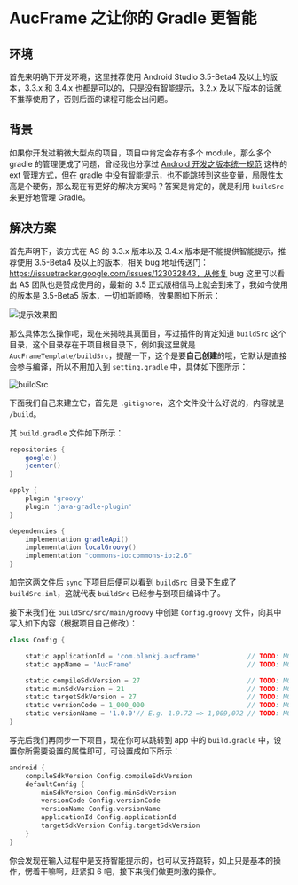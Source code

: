 # AucFrame 之让你的 Gradle 更智能

## 环境
首先来明确下开发环境，这里推荐使用 Android Studio 3.5-Beta4 及以上的版本，3.3.x 和 3.4.x 也都是可以的，只是没有智能提示，3.2.x 及以下版本的话就不推荐使用了，否则后面的课程可能会出问题。

## 背景
如果你开发过稍微大型点的项目，项目中肯定会存有多个 module，那么多个 gradle 的管理便成了问题，曾经我也分享过 [Android 开发之版本统一规范](https://blankj.com/2016/09/21/android-keep-version-unity) 这样的 ext 管理方式，但在 gradle 中没有智能提示，也不能跳转到这些变量，局限性太高是个硬伤，那么现在有更好的解决方案吗？答案是肯定的，就是利用 `buildSrc` 来更好地管理 Gradle。


## 解决方案
首先声明下，该方式在 AS 的 3.3.x 版本以及 3.4.x 版本是不能提供智能提示，推荐使用 3.5-Beta4 及以上的版本，相关 bug 地址传送门：https://issuetracker.google.com/issues/123032843，从修复  bug 这里可以看出 AS 团队也是赞成使用的，最新的 3.5 正式版相信马上就会到来了，我如今使用的版本是 3.5-Beta5 版本，一切如斯顺畅，效果图如下所示：

![提示效果图](http://ww1.sinaimg.cn/large/b75b8776ly1g5by9yckwaj217a0can0j.jpg)

那么具体怎么操作呢，现在来揭晓其真面目，写过插件的肯定知道 `buildSrc` 这个目录，这个目录存在于项目根目录下，例如我这里就是 `AucFrameTemplate/buildSrc`，提醒一下，这个是要**自己创建**的哦，它默认是直接会参与编译，所以不用加入到 `setting.gradle` 中，具体如下图所示：

![buildSrc](http://ww1.sinaimg.cn/large/b75b8776ly1g5bya7c920j20ha0feta4.jpg)

下面我们自己来建立它，首先是 `.gitignore`，这个文件没什么好说的，内容就是 `/build`。

其 `build.gradle` 文件如下所示：

```groovy
repositories {
    google()
    jcenter()
}

apply {
    plugin 'groovy'
    plugin 'java-gradle-plugin'
}

dependencies {
    implementation gradleApi()
    implementation localGroovy()
    implementation "commons-io:commons-io:2.6"
}
```

加完这两文件后 `sync` 下项目后便可以看到 `buildSrc` 目录下生成了 `buildSrc.iml`，这就代表 `buildSrc` 已经参与到项目编译中了。

接下来我们在 `buildSrc/src/main/groovy` 中创建 `Config.groovy` 文件，向其中写入如下内容（根据项目自己修改）：

```groovy
class Config {

    static applicationId = 'com.blankj.aucframe'            // TODO: MODIFY
    static appName = 'AucFrame'                             // TODO: MODIFY

    static compileSdkVersion = 27                           // TODO: MODIFY
    static minSdkVersion = 21                               // TODO: MODIFY
    static targetSdkVersion = 27                            // TODO: MODIFY
    static versionCode = 1_000_000                          // TODO: MODIFY
    static versionName = '1.0.0'// E.g. 1.9.72 => 1,009,072 // TODO: MODIFY
}
```

写完后我们再同步一下项目，现在你可以跳转到 app 中的 `build.gradle` 中，设置你所需要设置的属性即可，可设置成如下所示：

```groovy
android {
    compileSdkVersion Config.compileSdkVersion
    defaultConfig {
        minSdkVersion Config.minSdkVersion
        versionCode Config.versionCode
        versionName Config.versionName
        applicationId Config.applicationId
        targetSdkVersion Config.targetSdkVersion
    }
}
```

你会发现在输入过程中是支持智能提示的，也可以支持跳转，如上只是基本的操作，愣着干嘛啊，赶紧扣 6 吧，接下来我们做更刺激的操作。